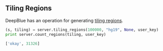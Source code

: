 ## Tiling Regions

DeepBlue has an operation for generating [tiling regions](http://deepblue.mpi-inf.mpg.de/api.html#api-tiling_regions).

```python
(s, tiling) = server.tiling_regions(100000, "hg19", None, user_key)
print server.count_regions(tiling, user_key)
```

```python
['okay', 31326]
```